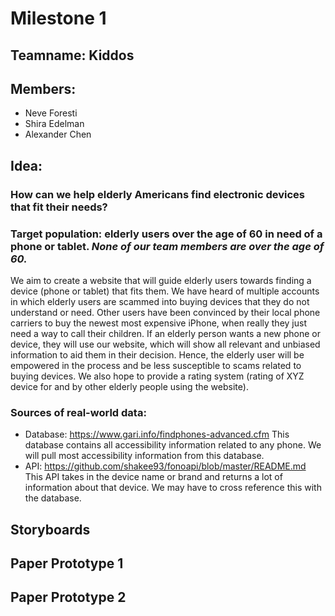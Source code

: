 # Milestone 1

## Teamname:  Kiddos
## Members:
* Neve Foresti
* Shira Edelman
* Alexander Chen

## Idea:
### How can we help elderly Americans find electronic devices that fit their needs?
### Target population: elderly users over the age of 60 in need of a phone or tablet. *None of our team members are over the age of 60.*
We aim to create a website that will guide elderly users towards finding a device (phone or tablet) that fits them. We have heard of multiple accounts in which elderly users are scammed into buying devices that they do not understand or need. Other users have been convinced by their local phone carriers to buy the newest most expensive iPhone, when really they just need a way to call their children. If an elderly person wants a new phone or device, they will use our website, which will show all relevant and unbiased information to aid them in their decision. Hence, the elderly user will be empowered in the process and be less susceptible to scams related to buying devices. We also hope to provide a rating system (rating of XYZ device for and by other elderly people using the website).
### Sources of real-world data:
* Database: https://www.gari.info/findphones-advanced.cfm
This database contains all accessibility information related to any phone. We will pull most accessibility information from this database.
* API: https://github.com/shakee93/fonoapi/blob/master/README.md
This API takes in the device name or brand and returns a lot of information about that device. We may have to cross reference this with the database.

## Storyboards



## Paper Prototype 1


## Paper Prototype 2

